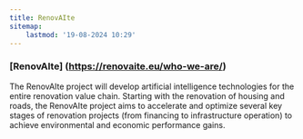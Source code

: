 ```yaml
---
title: RenovAIte
sitemap:
    lastmod: '19-08-2024 10:29'
---
```


### [RenovAIte] (https://renovaite.eu/who-we-are/)

The RenovAIte project will develop artificial intelligence technologies for the entire renovation value chain. Starting with the renovation of housing and roads, the RenovAIte project aims to accelerate and optimize several key stages of renovation projects (from financing to infrastructure operation) to achieve environmental and economic performance gains.